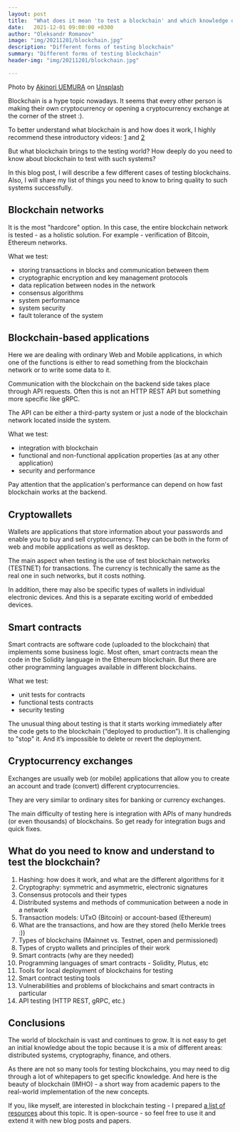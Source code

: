 ```yaml
---
layout: post
title:  "What does it mean 'to test a blockchain' and which knowledge do you need for it"
date:   2021-12-01 09:00:00 +0300
author: "Oleksandr Romanov"
image: "img/20211201/blockchain.jpg"
description: "Different forms of testing blockchain"
summary: "Different forms of testing blockchain"
header-img: "img/20211201/blockchain.jpg"

---
```


Photo by <a href="https://unsplash.com/@a_uem?utm_source=unsplash&utm_medium=referral&utm_content=creditCopyText">Akinori UEMURA</a> on <a href="https://unsplash.com/s/photos/chain?utm_source=unsplash&utm_medium=referral&utm_content=creditCopyText">Unsplash</a>

Blockchain is a hype topic nowadays. It seems that every other person is making their own cryptocurrency or opening a cryptocurrency exchange at the corner of the street :).

To better understand what blockchain is and how does it work, I highly recommend these introductory videos: [1](https://youtu.be/SSo_EIwHSd4) and [2](https://youtu.be/bBC-nXj3Ng4)

But what blockchain brings to the testing world? How deeply do you need to know about blockchain to test with such systems?

In this blog post, I will describe a few different cases of testing blockchains. Also, I will share my list of things you need to know to bring quality to such systems successfully.

## Blockchain networks

It is the most "hardcore" option. In this case, the entire blockchain network is tested - as a holistic solution. For example - verification of Bitcoin, Ethereum networks.

What we test:
- storing transactions in blocks and communication between them
- cryptographic encryption and key management protocols
- data replication between nodes in the network
- consensus algorithms
- system performance
- system security
- fault tolerance of the system

## Blockchain-based applications

Here we are dealing with ordinary Web and Mobile applications, in which one of the functions is either to read something from the blockchain network or to write some data to it.

Communication with the blockchain on the backend side takes place through API requests. Often this is not an HTTP REST API but something more specific like gRPC.

The API can be either a third-party system or just a node of the blockchain network located inside the system.

What we test:
- integration with blockchain
- functional and non-functional application properties (as at any other application)
- security and performance

Pay attention that the application's performance can depend on how fast blockchain works at the backend.

## Cryptowallets

Wallets are applications that store information about your passwords and enable you to buy and sell cryptocurrency. They can be both in the form of web and mobile applications as well as desktop.

The main aspect when testing is the use of test blockchain networks (TESTNET) for transactions. The currency is technically the same as the real one in such networks, but it costs nothing.

In addition, there may also be specific types of wallets in individual electronic devices. And this is a separate exciting world of embedded devices.

## Smart contracts

Smart contracts are software code (uploaded to the blockchain) that implements some business logic. Most often, smart contracts mean the code in the Solidity language in the Ethereum blockchain. But there are other programming languages available in different blockchains.

What we test:
- unit tests for contracts
- functional tests contracts
- security testing

The unusual thing about testing is that it starts working immediately after the code gets to the blockchain (“deployed to production”). It is challenging to "stop" it. And it’s impossible to delete or revert the deployment.

## Cryptocurrency exchanges

Exchanges are usually web (or mobile) applications that allow you to create an account and trade (convert) different cryptocurrencies.

They are very similar to ordinary sites for banking or currency exchanges.

The main difficulty of testing here is integration with APIs of many hundreds (or even thousands) of blockchains. So get ready for integration bugs and quick fixes.

## What do you need to know and understand to test the blockchain?

1. Hashing: how does it work, and what are the different algorithms for it
2. Cryptography: symmetric and asymmetric, electronic signatures
3. Consensus protocols and their types
4. Distributed systems and methods of communication between a node in a network
5. Transaction models: UTxO (Bitcoin) or account-based (Ethereum)
6. What are the transactions, and how are they stored (hello Merkle trees :))
7. Types of blockchains (Mainnet vs. Testnet, open and permissioned)
8. Types of crypto wallets and principles of their work
9. Smart contracts (why are they needed)
10. Programming languages ​​of smart contracts - Solidity, Plutus, etc
11. Tools for local deployment of blockchains for testing
12. Smart contract testing tools
13. Vulnerabilities and problems of blockchains and smart contracts in particular
14. API testing (HTTP REST, gRPC, etc.)

## Conclusions

The world of blockchain is vast and continues to grow. It is not easy to get an initial knowledge about the topic because it is a mix of different areas: distributed systems, cryptography, finance, and others.  

As there are not so many tools for testing blockchains, you may need to dig through a lot of whitepapers to get specific knowledge. And here is the beauty of blockchain (IMHO) - a short way from academic papers to the real-world implementation of the new concepts.  

If you, like myself, are interested in blockchain testing - I prepared [a list of resources](https://github.com/alexromanov/awesome-blockchain-testing) about this topic. It is open-source - so feel free to use it and extend it with new blog posts and papers.

